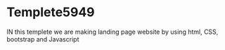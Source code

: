 # Templete5949
IN this templete we are making landing page website by using html, CSS, bootstrap and Javascript
